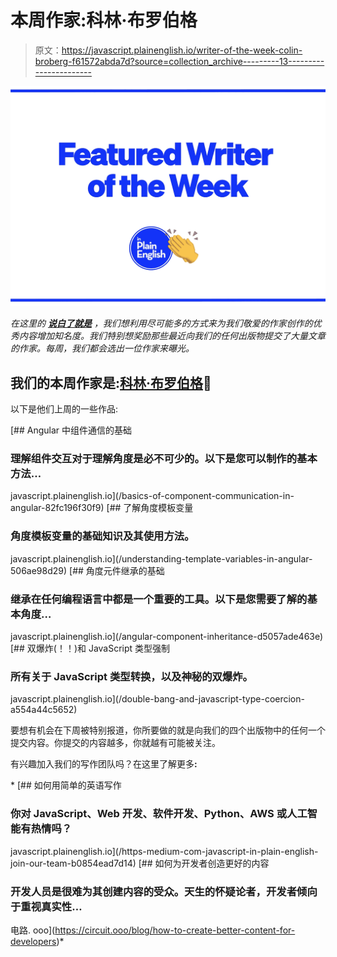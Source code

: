 # 本周作家:科林·布罗伯格

> 原文：<https://javascript.plainenglish.io/writer-of-the-week-colin-broberg-f61572abda7d?source=collection_archive---------13----------------------->

![](img/424e9f774c4772306ed63071aba29679.png)

*在这里的* [***说白了就是***](https://plainenglish.io) *，我们想利用尽可能多的方式来为我们敬爱的作家创作的优秀内容增加知名度。我们特别想奖励那些最近向我们的任何出版物提交了大量文章的作家。每周，我们都会选出一位作家来曝光。*

## 我们的本周作家是:[科林·布罗伯格](https://medium.com/@colinbroberg)🎉

以下是他们上周的一些作品:

[](/basics-of-component-communication-in-angular-82fc196f30f9) [## Angular 中组件通信的基础

### 理解组件交互对于理解角度是必不可少的。以下是您可以制作的基本方法…

javascript.plainenglish.io](/basics-of-component-communication-in-angular-82fc196f30f9) [](/understanding-template-variables-in-angular-506ae98d29) [## 了解角度模板变量

### 角度模板变量的基础知识及其使用方法。

javascript.plainenglish.io](/understanding-template-variables-in-angular-506ae98d29) [](/angular-component-inheritance-d5057ade463e) [## 角度元件继承的基础

### 继承在任何编程语言中都是一个重要的工具。以下是您需要了解的基本角度…

javascript.plainenglish.io](/angular-component-inheritance-d5057ade463e) [](/double-bang-and-javascript-type-coercion-a554a44c5652) [## 双爆炸(！！)和 JavaScript 类型强制

### 所有关于 JavaScript 类型转换，以及神秘的双爆炸。

javascript.plainenglish.io](/double-bang-and-javascript-type-coercion-a554a44c5652) 

要想有机会在下周被特别报道，你所要做的就是向我们的四个出版物中的任何一个提交内容。你提交的内容越多，你就越有可能被关注。

有兴趣加入我们的写作团队吗？在这里了解更多[](/https-medium-com-javascript-in-plain-english-join-our-team-b0854ead7d14)**:**

*[](/https-medium-com-javascript-in-plain-english-join-our-team-b0854ead7d14) [## 如何用简单的英语写作

### 你对 JavaScript、Web 开发、软件开发、Python、AWS 或人工智能有热情吗？

javascript.plainenglish.io](/https-medium-com-javascript-in-plain-english-join-our-team-b0854ead7d14) [](https://circuit.ooo/blog/how-to-create-better-content-for-developers) [## 如何为开发者创造更好的内容

### 开发人员是很难为其创建内容的受众。天生的怀疑论者，开发者倾向于重视真实性…

电路. ooo](https://circuit.ooo/blog/how-to-create-better-content-for-developers)*